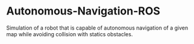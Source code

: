 # Autonomous-Navigation-ROS
Simulation of a robot that is capable of autonomous navigation of a given map while avoiding collision with statics obstacles.
